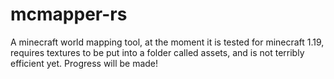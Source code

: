 # mcmapper-rs
A minecraft world mapping tool, at the moment it is tested for minecraft 1.19, requires textures to be put into a folder called assets, and is not terribly efficient yet.
Progress will be made!
